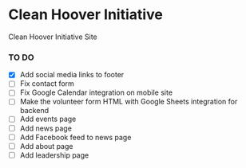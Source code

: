# Clean Hoover Initiative
Clean Hoover Initiative Site

### TO DO

- [x] Add social media links to footer 
- [ ] Fix contact form
- [ ] Fix Google Calendar integration on mobile site
- [ ] Make the volunteer form HTML with Google Sheets integration for backend
- [ ] Add events page
- [ ] Add news page
- [ ] Add Facebook feed to news page  
- [ ] Add about page
- [ ] Add leadership page
